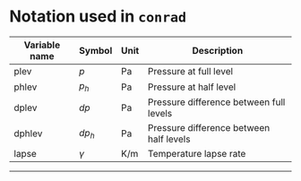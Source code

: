 # Notation used in `conrad`

Variable name | Symbol | Unit | Description
--------------|--------|------|-----
plev | $p$ | Pa | Pressure at full level
phlev | $p_h$ | Pa | Pressure at half level
dplev | $dp$ | Pa | Pressure difference between full levels
dphlev | $dp_h$ | Pa | Pressure difference between half levels
lapse | $\gamma$ | K/m | Temperature lapse rate
------------------------------------
